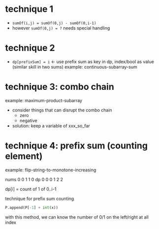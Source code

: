 # technique 1
- `sumOf(i,j) = sumOf(0,j) - sumOf(0,i-1)`
- however `sumOf(0,j) = ?` needs special handling

# technique 2
- `dp[prefixSum] = i` <- use prefix sum as key in dp, index/bool as value (similar skill in two sums)
example: continuous-subarray-sum

# technique 3: combo chain
example: maximum-product-subarray
- consider things that can disrupt the combo chain
  - zero
  - negative
- solution: keep a variable of xxx_so_far

# technique 4: prefix sum (counting element)
example: flip-string-to-monotone-increasing

nums 0 0 1 1 0
dp   0 0 0 1 2 2

dp[i] = count of 1 of 0..i-1

technique for prefix sum counting
```python
P.append(P[-1] + int(x))
```

with this method, we can know the number of 0/1 on the left/right at all index
